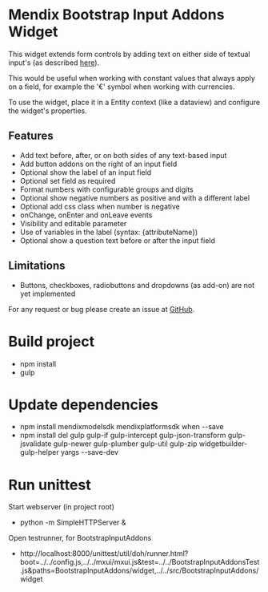 # Mendix Bootstrap Input Addons Widget

This widget extends form controls by adding text on either side of textual input's (as described [here](http://getbootstrap.com/components/#input-groups)).

This would be useful when working with constant values that always apply on a field, for example the '€' symbol when working with currencies.

To use the widget, place it in a Entity context (like a dataview) and configure the widget's properties.

## Features
* Add text before, after, or on both sides of any text-based input
* Add button addons on the right of an input field
* Optional show the label of an input field
* Optional set field as required
* Format numbers with configurable groups and digits
* Optional show negative numbers as positive and with a different label
* Optional add css class when number is negative
* onChange, onEnter and onLeave events
* Visibility and editable parameter
* Use of variables in the label (syntax: {attributeName})
* Optional show a question text before or after the input field

## Limitations
* Buttons, checkboxes, radiobuttons and dropdowns (as add-on) are not yet implemented

For any request or bug please create an issue at [GitHub](https://github.com/JAM-IT-NL/MendixBootstrapInputAddons).

# Build project
* npm install
* gulp

# Update dependencies
* npm install mendixmodelsdk mendixplatformsdk when --save
* npm install del gulp gulp-if gulp-intercept gulp-json-transform gulp-jsvalidate gulp-newer gulp-plumber gulp-util gulp-zip widgetbuilder-gulp-helper yargs --save-dev

# Run unittest
Start webserver (in project root)
* python -m SimpleHTTPServer &

Open testrunner, for BootstrapInputAddons
* http://localhost:8000/unittest/util/doh/runner.html?boot=../../config.js,../../mxui/mxui.js&test=../../BootstrapInputAddonsTest.js&paths=BootstrapInputAddons/widget,../../src/BootstrapInputAddons/widget
